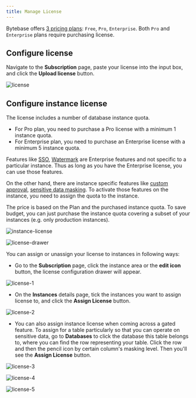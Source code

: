 ```yaml
---
title: Manage License
---
```


Bytebase offers [3 pricing plans](/pricing): `Free`, `Pro`, `Enterprise`. Both `Pro` and `Enterprise` plans require purchasing license.

## Configure license

Navigate to the **Subscription** page, paste your license into the input box, and click the **Upload license** button.

![license](/content/docs/administration/license/license.webp)

## Configure instance license

The license includes a number of database instance quota.

- For Pro plan, you need to purchase a Pro license with a minimum 1 instance quota.
- For Enterprise plan, you need to purchase an Enterprise license with a minimum 5 instance quota.

Features like [SSO](/docs/administration/sso/overview/), [Watermark](/docs/security/watermark/) are Enterprise features and not specific to a particular instance. Thus as long as you have the Enterprise license, you can use those features.

On the other hand, there are instance specific features like [custom approval](/docs/administration/custom-approval), [sensitive data masking](/docs/security/mask-data). To activate those features on the instance, you need to assign the quota to the instance.

<HintBlock type="info">

The price is based on the Plan and the purchased instance quota. To save budget, you can just purchase the instance quota covering a subset of your instances (e.g. only production instances).

</HintBlock>

![instance-license](/content/docs/administration/license/instance-license.webp)

![license-drawer](/content/docs/administration/license/license-drawer.webp)

You can assign or unassign your license to instances in following ways:

- Go to the **Subscription** page, click the instance area or the **edit icon** button, the license configuration drawer will appear.

![license-1](/content/docs/administration/license/license-1.webp)

- On the **Instances** details page, tick the instances you want to assign license to, and click the **Assign License** button.

![license-2](/content/docs/administration/license/license-2.webp)

- You can also assign instance license when coming across a gated feature. To assign for a table particularly so that you can operate on sensitive data, go to **Databases** to click the database this table belongs to, where you can find the row representing your table. Click the row and then the pencil icon by certain column's masking level. Then you'll see the **Assign License** button.

![license-3](/content/docs/administration/license/license-3.webp)

![license-4](/content/docs/administration/license/license-4.webp)

![license-5](/content/docs/administration/license/license-5.webp)
